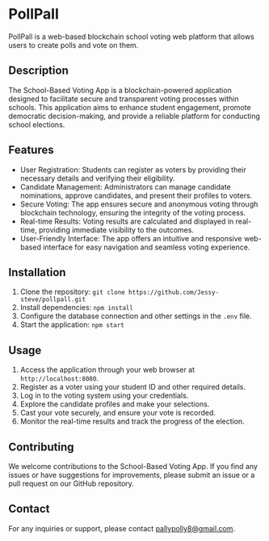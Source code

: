 # PollPall
PollPall is a web-based blockchain school voting web platform
 that allows users to create polls and vote on them. 

## Description
The School-Based Voting App is a blockchain-powered application designed to facilitate secure and transparent voting processes within schools. This application aims to enhance student engagement, promote democratic decision-making, and provide a reliable platform for conducting school elections.

## Features
- User Registration: Students can register as voters by providing their necessary details and verifying their eligibility.
- Candidate Management: Administrators can manage candidate nominations, approve candidates, and present their profiles to voters.
- Secure Voting: The app ensures secure and anonymous voting through blockchain technology, ensuring the integrity of the voting process.
- Real-time Results: Voting results are calculated and displayed in real-time, providing immediate visibility to the outcomes.
- User-Friendly Interface: The app offers an intuitive and responsive web-based interface for easy navigation and seamless voting experience.

## Installation
1. Clone the repository: `git clone https://github.com/Jessy-steve/pollpall.git`
2. Install dependencies: `npm install`
3. Configure the database connection and other settings in the `.env` file.
4. Start the application: `npm start`  

## Usage
1. Access the application through your web browser at `http://localhost:8080`.
2. Register as a voter using your student ID and other required details.
3. Log in to the voting system using your credentials.
4. Explore the candidate profiles and make your selections.
5. Cast your vote securely, and ensure your vote is recorded.
6. Monitor the real-time results and track the progress of the election.

## Contributing
We welcome contributions to the School-Based Voting App. If you find any issues or have suggestions for improvements, please submit an issue or a pull request on our GitHub repository.


## Contact
For any inquiries or support, please contact [pallypolly8@gmail.com](mailto:pallypolly8@gmail.com).
